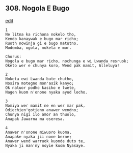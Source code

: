 
## 308.  Nogola E Bugo
[edit](https://docs.google.com/document/d/1p07PPY92hYPwwWRU_nEX0gOiA%2D7kXPRC/edit?mode=html)



    1
    Ne litna ka richona nokelo tho,
    Kendo kanaywak e bugo mar richo;
    Ruoth nowinja gi e bugo matutno,
    Modemba, ogola, moketa e mor.

    Chorus:
    Nogola e bugo mar richo, nochunga e wi Lwanda resruok;
    Oketo wer e chunya koro, Wend pak mamit, Alleluya!

    2
    Noketa ewi Lwanda bute chutho,
    Nosira motegno mon'asik kanyo;
    Ok naluor podho kasiko e lwete,
    Nagen kuom n'onone nyaka ayud locho.

    3
    Nomiya wer mamit ne en wer mar pak,
    Odiechien'gotieno anawer wendno;
    Chunya nigi ilo amor an thuolo,
    Anapak Jawarna ma oseresa.

    4
    Anawer n'onone miwuoro kuoma,
    Anapake nyaka jii none berne;
    Anawer wend warruok kuonde duto te,
    Nyaka ji man'ny noyie kuom Nyasaye.

